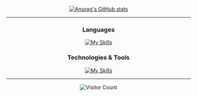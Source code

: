 <div id="title" align=center>

<!-- ![Modern C++ template][github-sub-title:img] -->
[![Anurag's GitHub stats](https://github-readme-stats.vercel.app/api?username=CWH6&show_icons=true&theme=tokyonight)](....)

</div>

<hr/>

<div align=center>

### Languages

[![My Skills](https://skillicons.dev/icons?i=java,js,python,ts,c,cpp,html,css)](https://skillicons.dev)


### Technologies & Tools

[![My Skills](https://skillicons.dev/icons?i=mysql,redis,postgresql,spring,rabbitmq,docker,kubernetes,nginx,vue,git,npm,maven,grafana,kafka,azure,gradle,jquery,linux,md,notion,postman,prometheus,vim,idea,vscode,webstorm,pycharm)](https://skillicons.dev)
 
</div>


<hr/>

<div  align=center>
 
![Visitor Count](https://profile-counter.glitch.me/CWH6/count.svg)

</div>



<!-- [github-sub-title:img]: https://readme-typing-svg.herokuapp.com?font=Segoe+Script&center=true&lines=mq白. -->
